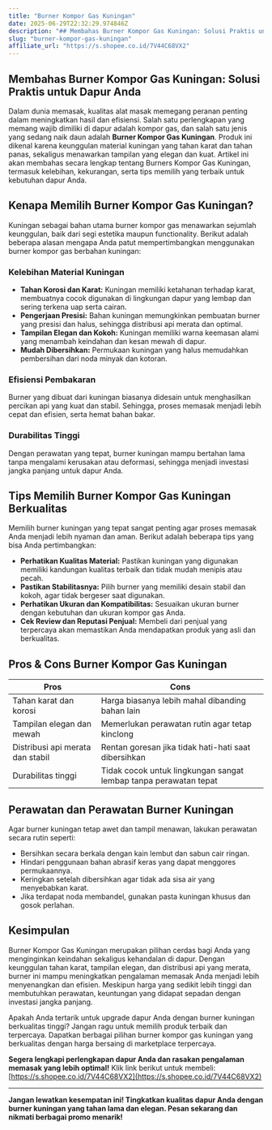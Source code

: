 ```yaml
---
title: "Burner Kompor Gas Kuningan"
date: 2025-06-29T22:32:29.974846Z
description: "## Membahas Burner Kompor Gas Kuningan: Solusi Praktis untuk Dapur Anda..."
slug: "burner-kompor-gas-kuningan"
affiliate_url: "https://s.shopee.co.id/7V44C68VX2"
---
```

## Membahas Burner Kompor Gas Kuningan: Solusi Praktis untuk Dapur Anda

Dalam dunia memasak, kualitas alat masak memegang peranan penting dalam meningkatkan hasil dan efisiensi. Salah satu perlengkapan yang memang wajib dimiliki di dapur adalah kompor gas, dan salah satu jenis yang sedang naik daun adalah **Burner Kompor Gas Kuningan**. Produk ini dikenal karena keunggulan material kuningan yang tahan karat dan tahan panas, sekaligus menawarkan tampilan yang elegan dan kuat. Artikel ini akan membahas secara lengkap tentang Burners Kompor Gas Kuningan, termasuk kelebihan, kekurangan, serta tips memilih yang terbaik untuk kebutuhan dapur Anda.

## Kenapa Memilih Burner Kompor Gas Kuningan?

Kuningan sebagai bahan utama burner kompor gas menawarkan sejumlah keunggulan, baik dari segi estetika maupun functionality. Berikut adalah beberapa alasan mengapa Anda patut mempertimbangkan menggunakan burner kompor gas berbahan kuningan:

### Kelebihan Material Kuningan

- **Tahan Korosi dan Karat:** Kuningan memiliki ketahanan terhadap karat, membuatnya cocok digunakan di lingkungan dapur yang lembap dan sering terkena uap serta cairan.
- **Pengerjaan Presisi:** Bahan kuningan memungkinkan pembuatan burner yang presisi dan halus, sehingga distribusi api merata dan optimal.
- **Tampilan Elegan dan Kokoh:** Kuningan memiliki warna keemasan alami yang menambah keindahan dan kesan mewah di dapur.
- **Mudah Dibersihkan:** Permukaan kuningan yang halus memudahkan pembersihan dari noda minyak dan kotoran.

### Efisiensi Pembakaran

Burner yang dibuat dari kuningan biasanya didesain untuk menghasilkan percikan api yang kuat dan stabil. Sehingga, proses memasak menjadi lebih cepat dan efisien, serta hemat bahan bakar.

### Durabilitas Tinggi

Dengan perawatan yang tepat, burner kuningan mampu bertahan lama tanpa mengalami kerusakan atau deformasi, sehingga menjadi investasi jangka panjang untuk dapur Anda.

## Tips Memilih Burner Kompor Gas Kuningan Berkualitas

Memilih burner kuningan yang tepat sangat penting agar proses memasak Anda menjadi lebih nyaman dan aman. Berikut adalah beberapa tips yang bisa Anda pertimbangkan:

- **Perhatikan Kualitas Material:** Pastikan kuningan yang digunakan memiliki kandungan kualitas terbaik dan tidak mudah menipis atau pecah.
- **Pastikan Stabilitasnya:** Pilih burner yang memiliki desain stabil dan kokoh, agar tidak bergeser saat digunakan.
- **Perhatikan Ukuran dan Kompatibilitas:** Sesuaikan ukuran burner dengan kebutuhan dan ukuran kompor gas Anda.
- **Cek Review dan Reputasi Penjual:** Membeli dari penjual yang terpercaya akan memastikan Anda mendapatkan produk yang asli dan berkualitas.

## Pros & Cons Burner Kompor Gas Kuningan

| Pros | Cons |
|-------|--------|
| Tahan karat dan korosi | Harga biasanya lebih mahal dibanding bahan lain |
| Tampilan elegan dan mewah | Memerlukan perawatan rutin agar tetap kinclong |
| Distribusi api merata dan stabil | Rentan goresan jika tidak hati-hati saat dibersihkan |
| Durabilitas tinggi | Tidak cocok untuk lingkungan sangat lembap tanpa perawatan tepat |

## Perawatan dan Perawatan Burner Kuningan

Agar burner kuningan tetap awet dan tampil menawan, lakukan perawatan secara rutin seperti:

- Bersihkan secara berkala dengan kain lembut dan sabun cair ringan.
- Hindari penggunaan bahan abrasif keras yang dapat menggores permukaannya.
- Keringkan setelah dibersihkan agar tidak ada sisa air yang menyebabkan karat.
- Jika terdapat noda membandel, gunakan pasta kuningan khusus dan gosok perlahan.

## Kesimpulan

Burner Kompor Gas Kuningan merupakan pilihan cerdas bagi Anda yang menginginkan keindahan sekaligus kehandalan di dapur. Dengan keunggulan tahan karat, tampilan elegan, dan distribusi api yang merata, burner ini mampu meningkatkan pengalaman memasak Anda menjadi lebih menyenangkan dan efisien. Meskipun harga yang sedikit lebih tinggi dan membutuhkan perawatan, keuntungan yang didapat sepadan dengan investasi jangka panjang.

Apakah Anda tertarik untuk upgrade dapur Anda dengan burner kuningan berkualitas tinggi? Jangan ragu untuk memilih produk terbaik dan terpercaya. Dapatkan berbagai pilihan burner kompor gas kuningan yang berkualitas dengan harga bersaing di marketplace terpercaya.

**Segera lengkapi perlengkapan dapur Anda dan rasakan pengalaman memasak yang lebih optimal!** Klik link berikut untuk membeli: [https://s.shopee.co.id/7V44C68VX2](https://s.shopee.co.id/7V44C68VX2)

---

**Jangan lewatkan kesempatan ini! Tingkatkan kualitas dapur Anda dengan burner kuningan yang tahan lama dan elegan. Pesan sekarang dan nikmati berbagai promo menarik!**